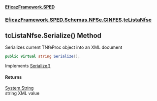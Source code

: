 #### [EficazFramework.SPED](EficazFrameworkSPED.md 'EficazFramework SPED')
### [EficazFramework.SPED.Schemas.NFSe.GINFES](EficazFramework.SPED.Schemas.NFSe.GINFES.md 'EficazFramework.SPED.Schemas.NFSe.GINFES').[tcListaNfse](EficazFramework.SPED.Schemas.NFSe.GINFES/tcListaNfse.md 'EficazFramework.SPED.Schemas.NFSe.GINFES.tcListaNfse')

## tcListaNfse.Serialize() Method

Serializes current TNfeProc object into an XML document

```csharp
public virtual string Serialize();
```

Implements [Serialize()](EficazFramework.SPED.Schemas/IXmlSpedDocument/Serialize().md 'EficazFramework.SPED.Schemas.IXmlSpedDocument.Serialize()')

#### Returns
[System.String](https://docs.microsoft.com/en-us/dotnet/api/System.String 'System.String')  
string XML value